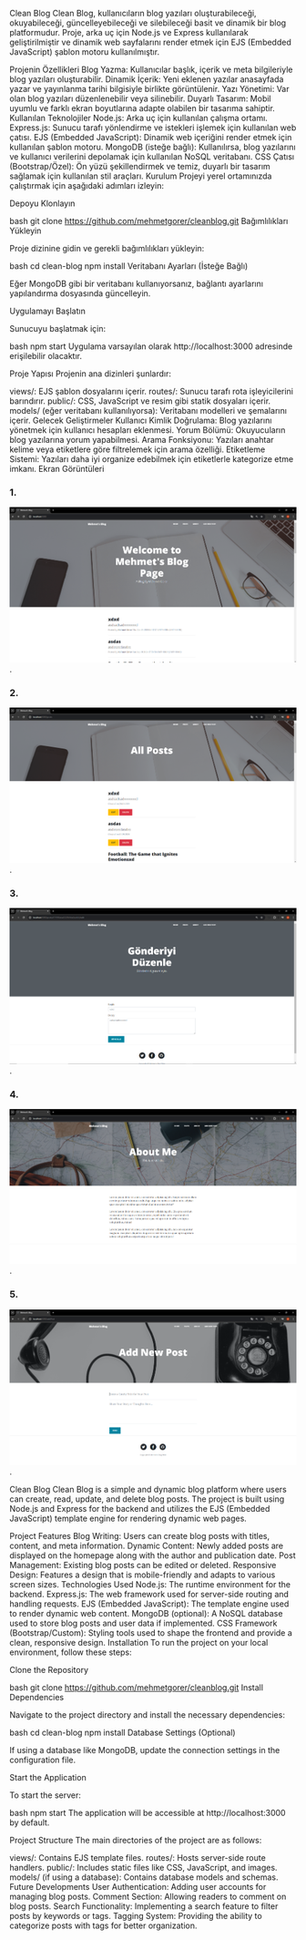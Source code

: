 
Clean Blog
Clean Blog, kullanıcıların blog yazıları oluşturabileceği, okuyabileceği, güncelleyebileceği ve silebileceği basit ve dinamik bir blog platformudur. Proje, arka uç için Node.js ve Express kullanılarak geliştirilmiştir ve dinamik web sayfalarını render etmek için EJS (Embedded JavaScript) şablon motoru kullanılmıştır.

Projenin Özellikleri
Blog Yazma: Kullanıcılar başlık, içerik ve meta bilgileriyle blog yazıları oluşturabilir.
Dinamik İçerik: Yeni eklenen yazılar anasayfada yazar ve yayınlanma tarihi bilgisiyle birlikte görüntülenir.
Yazı Yönetimi: Var olan blog yazıları düzenlenebilir veya silinebilir.
Duyarlı Tasarım: Mobil uyumlu ve farklı ekran boyutlarına adapte olabilen bir tasarıma sahiptir.
Kullanılan Teknolojiler
Node.js: Arka uç için kullanılan çalışma ortamı.
Express.js: Sunucu tarafı yönlendirme ve istekleri işlemek için kullanılan web çatısı.
EJS (Embedded JavaScript): Dinamik web içeriğini render etmek için kullanılan şablon motoru.
MongoDB (isteğe bağlı): Kullanılırsa, blog yazılarını ve kullanıcı verilerini depolamak için kullanılan NoSQL veritabanı.
CSS Çatısı (Bootstrap/Özel): Ön yüzü şekillendirmek ve temiz, duyarlı bir tasarım sağlamak için kullanılan stil araçları.
Kurulum
Projeyi yerel ortamınızda çalıştırmak için aşağıdaki adımları izleyin:

Depoyu Klonlayın

bash
git clone https://github.com/mehmetgorer/cleanblog.git
Bağımlılıkları Yükleyin

Proje dizinine gidin ve gerekli bağımlılıkları yükleyin:

bash
cd clean-blog
npm install
Veritabanı Ayarları (İsteğe Bağlı)

Eğer MongoDB gibi bir veritabanı kullanıyorsanız, bağlantı ayarlarını yapılandırma dosyasında güncelleyin.

Uygulamayı Başlatın

Sunucuyu başlatmak için:

bash
npm start
Uygulama varsayılan olarak http://localhost:3000 adresinde erişilebilir olacaktır.

Proje Yapısı
Projenin ana dizinleri şunlardır:

views/: EJS şablon dosyalarını içerir.
routes/: Sunucu tarafı rota işleyicilerini barındırır.
public/: CSS, JavaScript ve resim gibi statik dosyaları içerir.
models/ (eğer veritabanı kullanılıyorsa): Veritabanı modelleri ve şemalarını içerir.
Gelecek Geliştirmeler
Kullanıcı Kimlik Doğrulama: Blog yazılarını yönetmek için kullanıcı hesapları eklenmesi.
Yorum Bölümü: Okuyucuların blog yazılarına yorum yapabilmesi.
Arama Fonksiyonu: Yazıları anahtar kelime veya etiketlere göre filtrelemek için arama özelliği.
Etiketleme Sistemi: Yazıları daha iyi organize edebilmek için etiketlerle kategorize etme imkanı.
Ekran Görüntüleri


### 1.
![](https://github.com/mehmetgorer/CleanBlog/blob/main/CleanBlogSS/CBS1.png).

### 2. 
![](https://github.com/mehmetgorer/CleanBlog/blob/main/CleanBlogSS/CBS2.png).

### 3. 
![](https://github.com/mehmetgorer/CleanBlog/blob/main/CleanBlogSS/CBS3.png).

### 4. 
![](https://github.com/mehmetgorer/CleanBlog/blob/main/CleanBlogSS/CBS4.png).

### 5. 
![](https://github.com/mehmetgorer/CleanBlog/blob/main/CleanBlogSS/CBS5.png).



Clean Blog
Clean Blog is a simple and dynamic blog platform where users can create, read, update, and delete blog posts. The project is built using Node.js and Express for the backend and utilizes the EJS (Embedded JavaScript) template engine for rendering dynamic web pages.

Project Features
Blog Writing: Users can create blog posts with titles, content, and meta information.
Dynamic Content: Newly added posts are displayed on the homepage along with the author and publication date.
Post Management: Existing blog posts can be edited or deleted.
Responsive Design: Features a design that is mobile-friendly and adapts to various screen sizes.
Technologies Used
Node.js: The runtime environment for the backend.
Express.js: The web framework used for server-side routing and handling requests.
EJS (Embedded JavaScript): The template engine used to render dynamic web content.
MongoDB (optional): A NoSQL database used to store blog posts and user data if implemented.
CSS Framework (Bootstrap/Custom): Styling tools used to shape the frontend and provide a clean, responsive design.
Installation
To run the project on your local environment, follow these steps:

Clone the Repository

bash
git clone https://github.com/mehmetgorer/cleanblog.git
Install Dependencies

Navigate to the project directory and install the necessary dependencies:

bash
cd clean-blog
npm install
Database Settings (Optional)

If using a database like MongoDB, update the connection settings in the configuration file.

Start the Application

To start the server:

bash
npm start
The application will be accessible at http://localhost:3000 by default.

Project Structure
The main directories of the project are as follows:

views/: Contains EJS template files.
routes/: Hosts server-side route handlers.
public/: Includes static files like CSS, JavaScript, and images.
models/ (if using a database): Contains database models and schemas.
Future Developments
User Authentication: Adding user accounts for managing blog posts.
Comment Section: Allowing readers to comment on blog posts.
Search Functionality: Implementing a search feature to filter posts by keywords or tags.
Tagging System: Providing the ability to categorize posts with tags for better organization.


